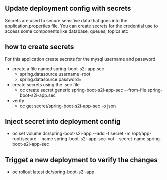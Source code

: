 ## Update deployment config with secrets
Secrets are used to secure sensitive data that goes into the application.properties file. You can create secrets for the credential use to access some components like database, queues, topics etc

## how to create secrets
For this application create secrets for the mysql username and password.

- create a file named spring-boot-s2i-app.sec
  - spring.datasource.username=root 
  - spring.datasource.password=
- create secrets using the .sec file
  - oc create secret generic spring-boot-s2i-app-sec --from-file spring-boot-s2i-app.sec
- verify 
  - oc get secret/spring-boot-s2i-app-sec -o json
  
## Inject secret into deployment config
  - oc set volume dc/spring-boot-s2i-app --add -t secret -m /opt/app-root/secure --name spring-boot-s2i-app-sec-vol --secret-name spring-boot-s2i-app-sec


## Trigget a new deployment to verify the changes
  - oc rollout latest dc/spring-boot-s2i-app

